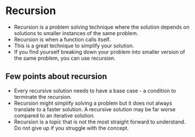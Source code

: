 # Recursion

- Recursion is a problem solving technique where the solution depends on solutions to smaller instances of the same problem.
- Recursion is when a function calls itself.
- This is a great technique to simplify your solution.
- If you find yourself breaking down your problem into smaller version of the same problem, you can use recursion.

## Few points about recursion

- Every recursive solution needs to have a base case - a condition to terminate the recursion.
- Recursion might simplify solving a problem but it does not always translate to a faster solution. A recursive solution may be far worse compared to an iterative solution.
- Recursion is a topic that is not the most straight forward to understand. Do not give up if you struggle with the concept.
